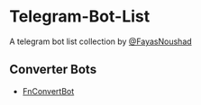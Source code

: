 # Telegram-Bot-List

A telegram bot list collection by [@FayasNoushad](https://github.com/FayasNoushad)

## Converter Bots

- [FnConvertBot](https://telegram.me/FnConvertBot)
